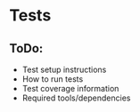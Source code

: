 # Tests

## ToDo:

  - Test setup instructions
  - How to run tests
  - Test coverage information
  - Required tools/dependencies
